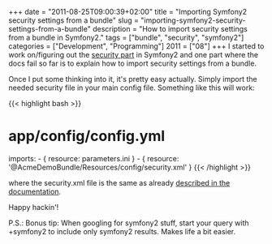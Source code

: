 +++
date = "2011-08-25T09:00:39+02:00"
title = "Importing Symfony2 security settings from a bundle"
slug = "importing-symfony2-security-settings-from-a-bundle"
description = "How to import security settings from a bundle in Symfony2."
tags = ["bundle", "security", "symfony2"]
categories = ["Development", "Programming"]
2011 = ["08"]
+++
I started to work on/figuring out the <a href="http://symfony.com/doc/current/book/security.html">security part</a> in Symfony2 and one part where the docs fail so far is to explain how to import security settings from a bundle.

Once I put some thinking into it, it's pretty easy actually. Simply import the needed security file in your main config file. Something like this will work:

{{< highlight bash >}}
# app/config/config.yml
imports:
    - { resource: parameters.ini }
    - { resource: '@AcmeDemoBundle/Resources/config/security.xml' }
{{< /highlight >}}

where the security.xml file is the same as already <a href="http://symfony.com/doc/current/book/security.html#basic-example-http-authentication">described in the documentation</a>.

Happy hackin'!

P.S.: Bonus tip: When googling for symfony2 stuff, start your query with +symfony2 to include only symfony2 results. Makes life a bit easier.
